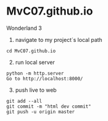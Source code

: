 # MvC07.github.io
Wonderland 3

1. navigate to my project´s local path
```
cd MvC07.github.io
```

2. run local server
```
python -m http.server
Go to http://localhost:8000/
```

3. push live to web
```
git add --all
git commit -m "html dev commit"
git push -u origin master
```
